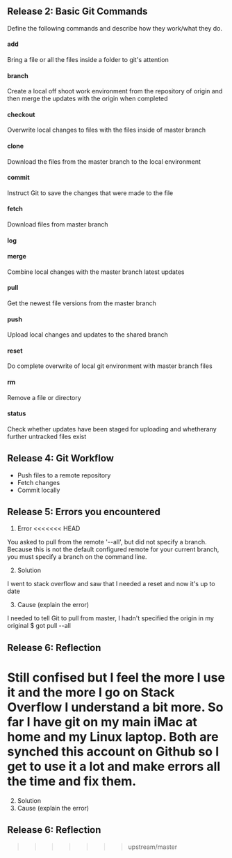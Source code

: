 ## Release 2: Basic Git Commands
Define the following commands and describe how they work/what they do.  


#### add
Bring a file or all the files inside a folder to git's attention

#### branch
Create a local off shoot work environment from the repository of origin and then merge the updates with the origin when completed

#### checkout
Overwrite local changes to files with the files inside of master branch 

#### clone
Download the files from the master branch to the local environment 

#### commit
Instruct Git to save the changes that were made to the file

#### fetch
Download files from master branch

#### log
<!-- Your defnition here -->

#### merge
Combine local changes with the master branch latest updates

#### pull
Get the newest file versions from the master branch

#### push
Upload local changes and updates to the shared branch

#### reset
Do complete overwrite of local git environment with master branch files

#### rm
Remove a file or directory

#### status
Check whether updates have been staged for uploading and whetherany further untracked files exist

## Release 4: Git Workflow

- Push files to a remote repository
- Fetch changes
- Commit locally

## Release 5: Errors you encountered
1. Error
<<<<<<< HEAD

You asked to pull from the remote '--all', but did not specify
a branch. Because this is not the default configured remote
for your current branch, you must specify a branch on the command line.

2. Solution

I went to stack overflow and saw that I needed a reset and now it's up to date

3. Cause (explain the error)

I needed to tell Git to pull from master, I hadn't specified the origin in my original $ got pull --all
## Release 6: Reflection

Still confised but I feel the more I use it and the more I go on Stack Overflow I understand a bit more. So far I have git on my main iMac at home and my Linux laptop. Both are synched this account on Github so I get to use it a lot and make errors all the time and fix them.
=======
2. Solution
3. Cause (explain the error)

## Release 6: Reflection
>>>>>>> upstream/master
